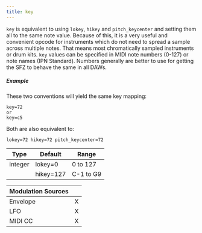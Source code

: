 ```yaml
---
title: key
---
```

`key` is equivalent to using `lokey`, `hikey` and `pitch_keycenter` and setting
them all to the same note value. Because of this, it is a very useful and
convenient opcode for instruments which do not need to spread a sample across
multiple notes. That means most chromatically sampled instruments or drum kits.
`key` values can be specified in MIDI note numbers (0-127) or note names
(IPN Standard). Numbers generally are better to use for getting the SFZ to
behave the same in all DAWs.

##### Example

These two conventions will yield the same key mapping:

```
key=72
or
key=c5
```

Both are also equivalent to:

```
lokey=72 hikey=72 pitch_keycenter=72
```

| Type    | Default   | Range     | 
| ---     | ---       | ---       |
| integer | lokey=0   | 0 to 127  |
|         | hikey=127 | C-1 to G9 |

| Modulation Sources |       |
| :---               | :---: |
| Envelope           |   X   |
| LFO                |   X   |
| MIDI CC            |   X   |
